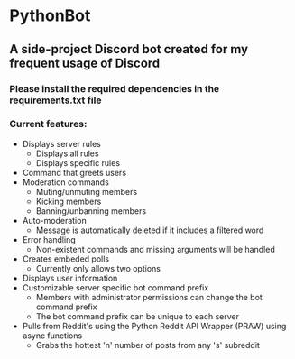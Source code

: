 # PythonBot

## A side-project Discord bot created for my frequent usage of Discord

### Please install the required dependencies in the requirements.txt file

### Current features:
- Displays server rules
  - Displays all rules
  - Displays specific rules
- Command that greets users
- Moderation commands
  - Muting/unmuting members
  - Kicking members
  - Banning/unbanning members
- Auto-moderation
  - Message is automatically deleted if it includes a filtered word
- Error handling
  - Non-existent commands and missing arguments will be handled
- Creates embeded polls
  - Currently only allows two options
- Displays user information
- Customizable server specific bot command prefix
  - Members with administrator permissions can change the bot command prefix
  - The bot command prefix can be unique to each server
- Pulls from Reddit's using the Python Reddit API Wrapper (PRAW) using async functions
  - Grabs the hottest 'n' number of posts from any 's' subreddit